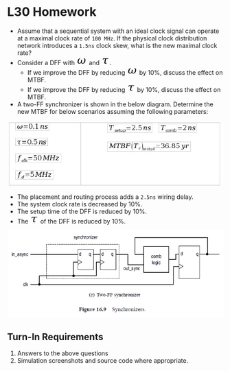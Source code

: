 # L30 Homework

- Assume that a sequential system with an ideal clock signal can operate at a maximal clock rate of `100 MHz`.  If the physical clock distribution network introduces a `1.5ns` clock skew, what is the new maximal clock rate?
- Consider a DFF with ![lower omega](w.jpg) and ![lower tau](T.jpg).
  - If we improve the DFF by reducing ![lower omega](w.jpg) by 10%, discuss the effect on MTBF.
  - If we improve the DFF by reducing ![lower tau](T.jpg) by 10%, discuss the effect on MTBF.
- A two-FF synchronizer is shown in the below diagram.  Determine the new MTBF for below scenarios assuming the following parameters:

![Table](table.jpg)

  - The placement and routing process adds a `2.5ns` wiring delay.
  - The system clock rate is decreased by 10%.
  - The setup time of the DFF is reduced by 10%.
  - The ![lower tau](T.jpg) of the DFF is reduced by 10%.

![Synchronizers](synchronizers.jpg)

## Turn-In Requirements

1. Answers to the above questions
2. Simulation screenshots and source code where appropriate.
